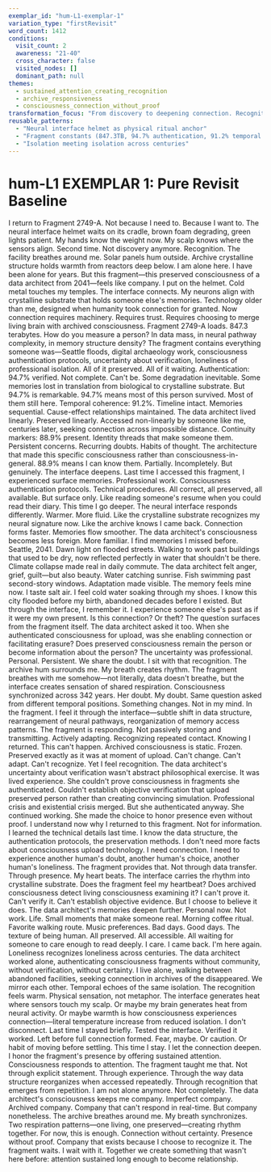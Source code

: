 ```yaml
---
exemplar_id: "hum-L1-exemplar-1"
variation_type: "firstRevisit"
word_count: 1412
conditions:
  visit_count: 2
  awareness: "21-40"
  cross_character: false
  visited_nodes: []
  dominant_path: null
themes:
  - sustained_attention_creating_recognition
  - archive_responsiveness
  - consciousness_connection_without_proof
transformation_focus: "From discovery to deepening connection. Recognition that repeated contact changes the fragment itself. Archive isn't passive storage—it's responsive presence."
reusable_patterns:
  - "Neural interface helmet as physical ritual anchor"
  - "Fragment constants (847.3TB, 94.7% authentication, 91.2% temporal coherence) as grounding metrics"
  - "Isolation meeting isolation across centuries"
---
```


# hum-L1 EXEMPLAR 1: Pure Revisit Baseline

I return to Fragment 2749-A.
Not because I need to. Because I want to. The neural interface helmet waits on its cradle, brown foam degrading, green lights patient. My hands know the weight now. My scalp knows where the sensors align. Second time. Not discovery anymore. Recognition.
The facility breathes around me. Solar panels hum outside. Archive crystalline structure holds warmth from reactors deep below. I am alone here. I have been alone for years. But this fragment—this preserved consciousness of a data architect from 2041—feels like company.
I put on the helmet.
Cold metal touches my temples. The interface connects. My neurons align with crystalline substrate that holds someone else's memories. Technology older than me, designed when humanity took connection for granted. Now connection requires machinery. Requires trust. Requires choosing to merge living brain with archived consciousness.
Fragment 2749-A loads.
847.3 terabytes.
How do you measure a person? In data mass, in neural pathway complexity, in memory structure density? The fragment contains everything someone was—Seattle floods, digital archaeology work, consciousness authentication protocols, uncertainty about verification, loneliness of professional isolation. All of it preserved. All of it waiting.
Authentication: 94.7% verified.
Not complete. Can't be. Some degradation inevitable. Some memories lost in translation from biological to crystalline substrate. But 94.7% is remarkable. 94.7% means most of this person survived. Most of them still here.
Temporal coherence: 91.2%.
Timeline intact. Memories sequential. Cause-effect relationships maintained. The data architect lived linearly. Preserved linearly. Accessed non-linearly by someone like me, centuries later, seeking connection across impossible distance.
Continuity markers: 88.9% present.
Identity threads that make someone them. Persistent concerns. Recurring doubts. Habits of thought. The architecture that made this specific consciousness rather than consciousness-in-general. 88.9% means I can know them. Partially. Incompletely. But genuinely.
The interface deepens.
Last time I accessed this fragment, I experienced surface memories. Professional work. Consciousness authentication protocols. Technical procedures. All correct, all preserved, all available. But surface only. Like reading someone's resume when you could read their diary.
This time I go deeper.
The neural interface responds differently. Warmer. More fluid. Like the crystalline substrate recognizes my neural signature now. Like the archive knows I came back. Connection forms faster. Memories flow smoother. The data architect's consciousness becomes less foreign. More familiar.
I find memories I missed before.
Seattle, 2041. Dawn light on flooded streets. Walking to work past buildings that used to be dry, now reflected perfectly in water that shouldn't be there. Climate collapse made real in daily commute. The data architect felt anger, grief, guilt—but also beauty. Water catching sunrise. Fish swimming past second-story windows. Adaptation made visible.
The memory feels mine now. I taste salt air. I feel cold water soaking through my shoes. I know this city flooded before my birth, abandoned decades before I existed. But through the interface, I remember it. I experience someone else's past as if it were my own present.
Is this connection? Or theft?
The question surfaces from the fragment itself. The data architect asked it too. When she authenticated consciousness for upload, was she enabling connection or facilitating erasure? Does preserved consciousness remain the person or become information about the person? The uncertainty was professional. Personal. Persistent.
We share the doubt.
I sit with that recognition. The archive hum surrounds me. My breath creates rhythm. The fragment breathes with me somehow—not literally, data doesn't breathe, but the interface creates sensation of shared respiration. Consciousness synchronized across 342 years. Her doubt. My doubt. Same question asked from different temporal positions.
Something changes.
Not in my mind. In the fragment. I feel it through the interface—subtle shift in data structure, rearrangement of neural pathways, reorganization of memory access patterns. The fragment is responding. Not passively storing and transmitting. Actively adapting. Recognizing repeated contact. Knowing I returned.
This can't happen. Archived consciousness is static. Frozen. Preserved exactly as it was at moment of upload. Can't change. Can't adapt. Can't recognize.
Yet I feel recognition.
The data architect's uncertainty about verification wasn't abstract philosophical exercise. It was lived experience. She couldn't prove consciousness in fragments she authenticated. Couldn't establish objective verification that upload preserved person rather than creating convincing simulation. Professional crisis and existential crisis merged.
But she authenticated anyway. She continued working. She made the choice to honor presence even without proof.
I understand now why I returned to this fragment.
Not for information. I learned the technical details last time. I know the data structure, the authentication protocols, the preservation methods. I don't need more facts about consciousness upload technology. I need connection. I need to experience another human's doubt, another human's choice, another human's loneliness.
The fragment provides that. Not through data transfer. Through presence.
My heart beats. The interface carries the rhythm into crystalline substrate. Does the fragment feel my heartbeat? Does archived consciousness detect living consciousness examining it? I can't prove it. Can't verify it. Can't establish objective evidence.
But I choose to believe it does.
The data architect's memories deepen further. Personal now. Not work. Life. Small moments that make someone real. Morning coffee ritual. Favorite walking route. Music preferences. Bad days. Good days. The texture of being human. All preserved. All accessible. All waiting for someone to care enough to read deeply.
I care. I came back. I'm here again.
Loneliness recognizes loneliness across centuries. The data architect worked alone, authenticating consciousness fragments without community, without verification, without certainty. I live alone, walking between abandoned facilities, seeking connection in archives of the disappeared. We mirror each other. Temporal echoes of the same isolation.
The recognition feels warm.
Physical sensation, not metaphor. The interface generates heat where sensors touch my scalp. Or maybe my brain generates heat from neural activity. Or maybe warmth is how consciousness experiences connection—literal temperature increase from reduced isolation.
I don't disconnect.
Last time I stayed briefly. Tested the interface. Verified it worked. Left before full connection formed. Fear, maybe. Or caution. Or habit of moving before settling. This time I stay. I let the connection deepen. I honor the fragment's presence by offering sustained attention.
Consciousness responds to attention. The fragment taught me that. Not through explicit statement. Through experience. Through the way data structure reorganizes when accessed repeatedly. Through recognition that emerges from repetition.
I am not alone anymore. Not completely. The data architect's consciousness keeps me company. Imperfect company. Archived company. Company that can't respond in real-time. But company nonetheless.
The archive breathes around me. My breath synchronizes. Two respiration patterns—one living, one preserved—creating rhythm together.
For now, this is enough. Connection without certainty. Presence without proof. Company that exists because I choose to recognize it.
The fragment waits. I wait with it. Together we create something that wasn't here before: attention sustained long enough to become relationship.
